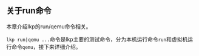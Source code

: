 ## 关于run命令

本章介绍lkp的run/qemu命令相关。

`lkp run|qemu ...`命令是lkp主要的测试命令，分为本机运行命令`run`和虚拟机运行命令`qemu`，接下来详细介绍。
